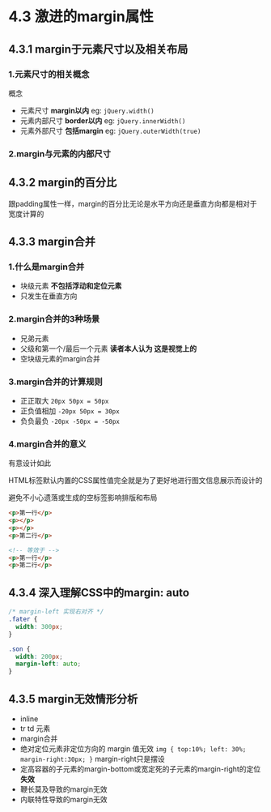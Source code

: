 # 4.3 激进的margin属性

## 4.3.1 margin于元素尺寸以及相关布局

### 1.元素尺寸的相关概念

概念
- 元素尺寸 **margin以内** eg: ```jQuery.width()```
- 元素内部尺寸 **border以内** eg: ```jQuery.innerWidth()```
- 元素外部尺寸 **包括margin** eg: ```jQuery.outerWidth(true)```

### 2.margin与元素的内部尺寸

## 4.3.2 margin的百分比

跟padding属性一样，margin的百分比无论是水平方向还是垂直方向都是相对于宽度计算的

## 4.3.3 margin合并

### 1.什么是margin合并

- 块级元素 **不包括浮动和定位元素**
- 只发生在垂直方向

### 2.margin合并的3种场景

- 兄弟元素
- 父级和第一个/最后一个元素 **读者本人认为 这是视觉上的**
- 空块级元素的margin合并

### 3.margin合并的计算规则

- 正正取大 ```20px 50px = 50px```
- 正负值相加 ```-20px 50px = 30px```
- 负负最负 ```-20px -50px = -50px```

### 4.margin合并的意义

有意设计如此

HTML标签默认内置的CSS属性值完全就是为了更好地进行图文信息展示而设计的

避免不小心遗落或生成的空标签影响排版和布局

```html
<p>第一行</p>
<p></p>
<p></p>
<p>第二行</p>

<!-- 等效于 -->
<p>第一行</p>
<p>第二行</p>
```

## 4.3.4 深入理解CSS中的margin: auto

```css
/* margin-left 实现右对齐 */
.fater {
  width: 300px;
}

.son {
  width: 200px;
  margin-left: auto;
}
```

## 4.3.5 margin无效情形分析

- inline
- tr td 元素
- margin合并
- 绝对定位元素非定位方向的 margin 值无效 ```img { top:10%; left: 30%; margin-right:30px; }``` margin-right只是摆设
- 定高容器的子元素的margin-bottom或宽定死的子元素的margin-right的定位**失效**
- 鞭长莫及导致的margin无效
- 内联特性导致的margin无效
